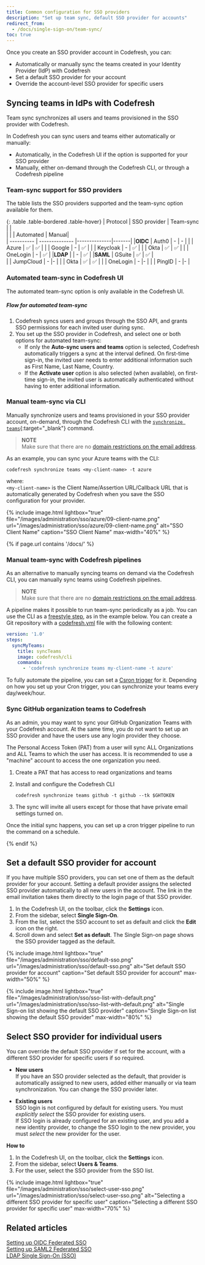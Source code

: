```yaml
---
title: Common configuration for SSO providers
description: "Set up team sync, default SSO provider for accounts"
redirect_from:
  - /docs/single-sign-on/team-sync/
toc: true
---
```


Once you create an SSO provider account in Codefresh, you can:
* Automatically or manually sync the teams created in your Identity Provider (IdP) with Codefresh
* Set a default SSO provider for your account
* Override the account-level SSO provider for specific users


## Syncing teams in IdPs with Codefresh
Team sync synchronizes all users and teams provisioned in the SSO provider with Codefresh. 

In Codefresh you can sync users and teams either automatically or manually:
* Automatically, in the Codefresh UI if the option is supported for your SSO provider 
* Manually, either on-demand through the Codefresh CLI, or through a Codefresh pipeline

<!---
### Multi-account team-sync in Codefresh for SSO providers
SSO providers can sync users from multiple accounts, in addition to the primary account associated with the specific SSO integration.
This functionality benfits enterprises that manage multiple accounts for a single customer, as it streamlines the sync process through a single operation. 
If a customer has dev and prod accounts in Codefresh, they can set up an SSO integration for one of the accounts, and then specificy the ID of the second account to sync.

Codefresh validates if the user has access to the accounts specified, and during team-sync retrieives the accounts and invites users in teams/groups for those accounts.


-->
### Team-sync support for SSO providers
The table lists the SSO providers supported and the team-sync option available for them.

{: .table .table-bordered .table-hover}
| Protocol   | SSO provider              | Team-sync    | |  
|            |                  | Automated    | Manual|  
| ---------- | --------------   |--------------|-------|
|**OIDC**    | Auth0            | -             | -    |
|            | Azure            | ✅            | ✅    |
|            | Google           | -             | ✅    |
|            | Keycloak         | -             | ✅   |
|            | Okta             | ✅            | ✅  |
|            | OneLogin         | -             | ✅    |
|**LDAP**    |                  | -             | ✅ |
|**SAML**    | GSuite           | ✅            | ✅ |  
|            | JumpCloud        | -             |- |
|            | Okta             | ✅            |  ✅ |
|            | OneLogin         | -             |- |
|            | PingID           | -             |- |



### Automated team-sync in Codefresh UI

The automated team-sync option is only available in the Codefresh UI.  

##### Flow for automated team-sync

1. Codefresh syncs users and groups through the SSO API, and grants SSO permissions for each invited user during sync.
1. You set up the SSO provider in Codefresh, and select one or both options for automated team-sync:
    * If only the **Auto-sync users and teams** option is selected, Codefresh automatically triggers a sync at the interval defined. On first-time sign-in, the invited user needs to enter additional information such as First Name, Last Name, Country.
    * If the **Activate user** option is also selected (when available), on first-time sign-in, the invited user is automatically authenticated without having to enter additional information.  




### Manual team-sync via CLI 

Manually synchronize users and teams provisioned in your SSO provider account, on-demand, through the Codefresh CLI with the [`synchronize teams`](https://codefresh-io.github.io/cli/teams/synchronize-teams/){:target="\_blank"} command.


>**NOTE**    
Make sure that there are no [domain restrictions on the email address]({{site.baseurl}}/docs/administration/account-user-management/add-users/#define-session-timeouts-and-domain-restrictions-for-user-accounts).

As an example, you can sync your Azure teams with the CLI: 

```shell
codefresh synchronize teams <my-client-name> -t azure
```
where:  
`<my-client-name>` is the Client Name/Assertion URL/Callback URL that is automatically generated by Codefresh when you save the SSO configuration for your provider.


{% include 
image.html
lightbox="true"
file="/images/administration/sso/azure/09-client-name.png"
url="/images/administration/sso/azure/09-client-name.png"
alt="SSO Client Name"
caption="SSO Client Name"
max-width="40%"
%}


{% if page.url contains '/docs/' %}
### Manual team-sync with Codefresh pipelines

As an alternative to manually syncing teams on demand via the Codefresh CLI, you can manually sync teams using Codefresh pipelines. 

>**NOTE**    
Make sure that there are no [domain restrictions on the email address]({{site.baseurl}}/docs/administration/account-user-management/add-users/#define-session-timeouts-and-domain-restrictions-for-user-accounts).

A pipeline makes it possible to run team-sync periodically as a job. You can use the CLI as a [freestyle step]({{site.baseurl}}/docs/pipelines/steps/freestyle/), as in the example below.
You can create a Git repository with a [codefresh.yml]({{site.baseurl}}/docs/pipelines/what-is-the-codefresh-yaml/) file with the following content:

```yaml
version: '1.0'
steps:
  syncMyTeams:
    title: syncTeams
    image: codefresh/cli
    commands:
      - 'codefresh synchronize teams my-client-name -t azure'
```

To fully automate the pipeline, you can set a [Csron trigger]({{site.baseurl}}/docs/pipelines/triggers/cron-triggers/) for it. Depending on how you set up your Cron trigger, you can synchronize your teams every day/week/hour. 



### Sync GitHub organization teams to Codefresh

As an admin, you may want to sync your GitHub Organization Teams with your Codefresh account. At the same time, you do not want to set up an SSO provider and have the users use any login provider they choose.

The Personal Access Token (PAT) from a user will sync ALL Organizations and ALL Teams to which the user has access. It is recommended to use a "machine" account to access the one organization you need.

1. Create a PAT that has access to read organizations and teams
1. Install and configure the Codefresh CLI

    `codefresh synchronize teams github -t github --tk $GHTOKEN`

1. The sync will invite all users except for those that have private email settings turned on.

Once the initial sync happens, you can set up a cron trigger pipeline to run the command on a schedule.

{% endif %}

## Set a default SSO provider for account

If you have multiple SSO providers, you can set one of them as the default provider for your account. 
Setting a default provider assigns the selected SSO provider automatically to all new users in the account. The link in the email invitation takes them directly to the login page of that SSO provider.

1. In the Codefresh UI, on the toolbar, click the **Settings** icon.
1. From the sidebar, select **Single Sign-On**.
1. From the list, select the SSO account to set as default and click the **Edit** icon on the right.
1. Scroll down and select **Set as default**. 
  The Single Sign-on page shows the SSO provider tagged as the default.

{% include 
image.html
lightbox="true"
file="/images/administration/sso/default-sso.png"
url="/images/administration/sso/default-sso.png"
alt="Set default SSO provider for account"
caption="Set default SSO provider for account"
max-width="50%"
%}

  

{% include 
image.html
lightbox="true"
file="/images/administration/sso/sso-list-with-default.png"
url="/images/administration/sso/sso-list-with-default.png"
alt="Single Sign-on list showing the default SSO provider"
caption="Single Sign-on list showing the default SSO provider"
max-width="80%"
%}


## Select SSO provider for individual users

You can override the default SSO provider if set for the account, with a different SSO provider for specific users if so required.  
* **New users**   
  If you have an SSO provider selected as the default, that provider is automatically assigned to new users, added either manually or via team synchronization. 
  You can change the SSO provider later. 

* **Existing users**  
  SSO login is not configured by default for existing users. You must _explicitly select_ the SSO provider for existing users.  
  If SSO login is already configured for an existing user, and you add a new identity provider, to change the SSO login to the new provider, you must _select_ the new provider for the user. 

**How to**  

1. In the Codefresh UI, on the toolbar, click the **Settings** icon.
1. From the sidebar, select **Users & Teams**.   
1. For the user, select the SSO provider from the SSO list.

{% include 
image.html
lightbox="true"
file="/images/administration/sso/select-user-sso.png"
url="/images/administration/sso/select-user-sso.png"
alt="Selecting a different SSO provider for specific user"
caption="Selecting a different SSO provider for specific user"
max-width="70%"
%}

## Related articles
[Setting up OIDC Federated SSO]({{site.baseurl}}/docs/administration/single-sign-on/oidc/)  
[Setting up SAML2 Federated SSO]({{site.baseurl}}/docs/administration/single-sign-on/saml/)  
[LDAP Single Sign-On (SSO)]({{site.baseurl}}/docs/administration/single-sign-on/ldap/)  



